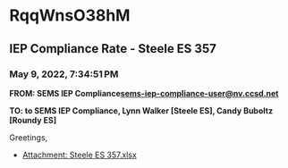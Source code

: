 # RqqWnsO38hM
## IEP Compliance Rate - Steele ES 357
### May 9, 2022, 7:34:51 PM
**FROM: SEMS IEP Compliance<sems-iep-compliance-user@nv.ccsd.net>**

**TO: to SEMS IEP Compliance, Lynn Walker [Steele ES], Candy Buboltz [Roundy ES]**


Greetings,  





* [Attachment: Steele ES 357.xlsx](RqqWnsO38hM-attachment-1.xlsx)
